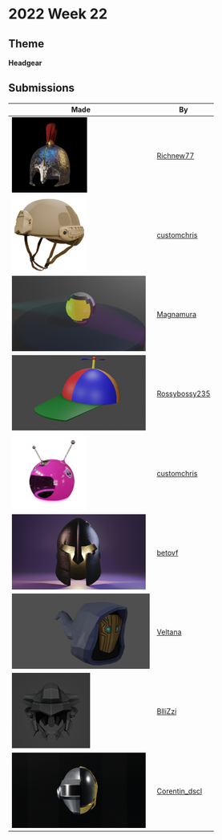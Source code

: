 # 2022 Week 22


## Theme

**Headgear**


## Submissions

| Made | By |
|------|----|
| <img src="./Richnew77/RomanHelmet3.jpg" height="150" /> | [Richnew77](./Richnew77/) |
| <img src="./customchris/ArmyTanHelmet.png" height="150" /> | [customchris](./customchris/) |
| <img src="./Magnamura/Helmet.png" height="150" /> | [Magnamura](./Magnamura/) |
| <img src="./Rossybossy235/PropellerHat.png" height="150" /> | [Rossybossy235](./Rossybossy235/) |
| <img src="./customchris/RaveHelmet_.png" height="150" /> | [customchris](./customchris/) |
| <img src="./betovf/spartan-helmet.png" height="150" /> | [betovf](./betovf/) |
| <img src="./Veltana/eternal_travelers_guise_wow_headgear.png" height="150" /> | [Veltana](./Veltana/) |
| <img src="./BlliZzi/Headgear.png" height="150" /> | [BlliZzi](./BlliZzi/) |
| <img src="./Corentin_dscl/rendu3.png" height="150" /> | [Corentin_dscl](./Corentin_dscl/) |
